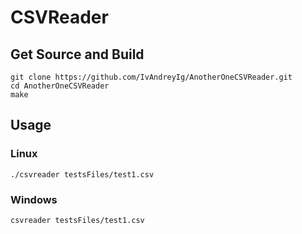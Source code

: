 # **CSVReader**

## Get Source and Build

```
git clone https://github.com/IvAndreyIg/AnotherOneCSVReader.git  
cd AnotherOneCSVReader
make
```

## Usage

### Linux
```
./csvreader testsFiles/test1.csv
```
### Windows
```
csvreader testsFiles/test1.csv
```
